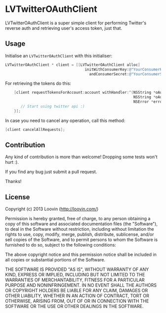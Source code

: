 # LVTwitterOAuthClient 

LVTwitterOAuthClient is a super simple client for performing Twitter's reverse auth and retrieving user's access token, just that.

## Usage

Initialise an `LVTwitterOAuthClient` with this initialiser:

```objective-c
LVTwitterOAuthClient * client = [[LVTwitterOAuthClient alloc] 
									initWithConsumerKey:@"YourConsumerKey"
									  andConsumerSecret:@"YourConsumerSecret"];
```

For retrieving the tokens do this:
```objective-c
    [client requestTokensForAccount:account withHandler:^(NSString *oAuthAccessToken, 
    													  NSString *oAuthTokenSecret, 
    													  NSError *error) {
       // Start using twitter api :) 
    }];
```

In case you need to cancel any operation, call this method:
````objective-c
[client cancelAllRequests];
````

## Contribution

Any kind of contribution is more than welcome! Dropping some tests won't hurt :). 

If you find any bug just submit a pull request. 

Thanks!

## License

Copyright (c) 2013 Loovin  (http://loovin.com/)

Permission is hereby granted, free of charge, to any person obtaining a copy
of this software and associated documentation files (the "Software"), to deal
in the Software without restriction, including without limitation the rights
to use, copy, modify, merge, publish, distribute, sublicense, and/or sell
copies of the Software, and to permit persons to whom the Software is
furnished to do so, subject to the following conditions:

The above copyright notice and this permission notice shall be included in
all copies or substantial portions of the Software.

THE SOFTWARE IS PROVIDED "AS IS", WITHOUT WARRANTY OF ANY KIND, EXPRESS OR
IMPLIED, INCLUDING BUT NOT LIMITED TO THE WARRANTIES OF MERCHANTABILITY,
FITNESS FOR A PARTICULAR PURPOSE AND NONINFRINGEMENT. IN NO EVENT SHALL THE
AUTHORS OR COPYRIGHT HOLDERS BE LIABLE FOR ANY CLAIM, DAMAGES OR OTHER
LIABILITY, WHETHER IN AN ACTION OF CONTRACT, TORT OR OTHERWISE, ARISING FROM,
OUT OF OR IN CONNECTION WITH THE SOFTWARE OR THE USE OR OTHER DEALINGS IN
THE SOFTWARE.
